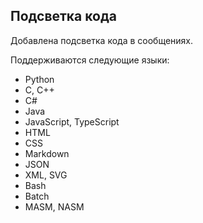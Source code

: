 ## Подсветка кода

Добавлена подсветка кода в сообщениях.

Поддерживаются следующие языки:
- Python
- C, C++
- C#
- Java
- JavaScript, TypeScript
- HTML
- CSS
- Markdown
- JSON
- XML, SVG
- Bash
- Batch
- MASM, NASM

